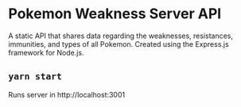 # Pokemon Weakness Server API

A static API that shares data regarding the weaknesses, resistances, immunities, and types of all Pokemon.
Created using the Express.js framework for Node.js.

## `yarn start`

Runs server in http://localhost:3001
